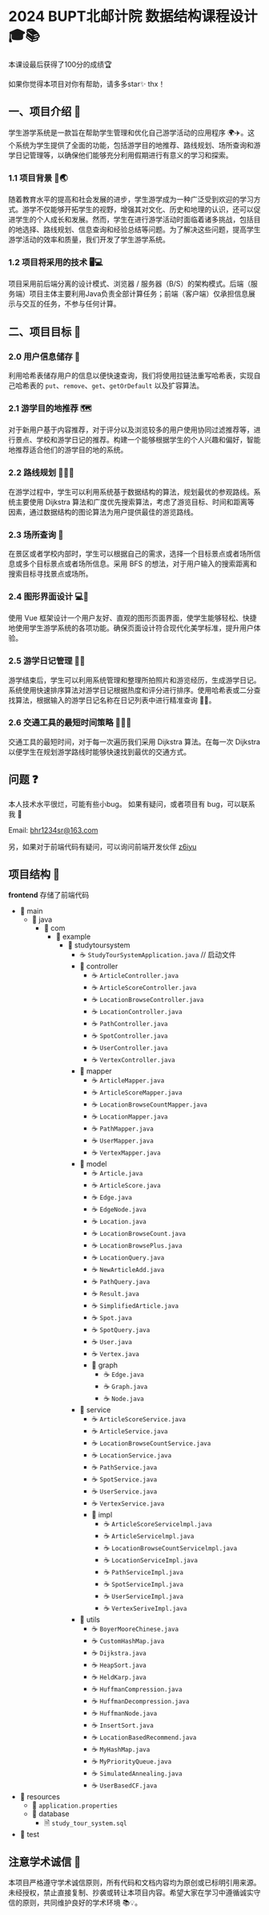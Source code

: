 # 2024 BUPT北邮计院 数据结构课程设计 🎓📚

本课设最后获得了100分的成绩🏆

如果你觉得本项目对你有帮助，请多多star✨ thx！

## 一、项目介绍 🎉

学生游学系统是一款旨在帮助学生管理和优化自己游学活动的应用程序 🌍✈️。这个系统为学生提供了全面的功能，包括游学目的地推荐、路线规划、场所查询和游学日记管理等，以确保他们能够充分利用假期进行有意义的学习和探索。

### 1.1 项目背景 🏫🌏

随着教育水平的提高和社会发展的进步，学生游学成为一种广泛受到欢迎的学习方式。游学不仅能够开拓学生的视野，增强其对文化、历史和地理的认识，还可以促进学生的个人成长和发展。然而，学生在进行游学活动时面临着诸多挑战，包括目的地选择、路线规划、信息查询和经验总结等问题。为了解决这些问题，提高学生游学活动的效率和质量，我们开发了学生游学系统。

### 1.2 项目将采用的技术 🖥️💻

项目采用前后端分离的设计模式、浏览器 / 服务器（B/S）的架构模式。后端（服务端）项目主体主要利用Java负责全部计算任务；前端（客户端）仅承担信息展示与交互的任务，不参与任何计算。

## 二、项目目标 🎯

### 2.0 用户信息储存 💾

利用哈希表储存用户的信息以便快速查询，我们将使用拉链法重写哈希表，实现自己哈希表的 `put`、`remove`、`get`、`getOrDefault` 以及扩容算法。

### 2.1 游学目的地推荐 🗺️

对于新用户基于内容推荐，对于评分以及浏览较多的用户使用协同过滤推荐等，进行景点、学校和游学日记的推荐。构建一个能够根据学生的个人兴趣和偏好，智能地推荐适合他们的游学目的地的系统。

### 2.2 路线规划 🚶‍♂️🚗

在游学过程中，学生可以利用系统基于数据结构的算法，规划最优的参观路线。系统主要使用 Dijkstra 算法和广度优先搜索算法，考虑了游览目标、时间和距离等因素，通过数据结构的图论算法为用户提供最佳的游览路线。

### 2.3 场所查询 🏰

在景区或者学校内部时，学生可以根据自己的需求，选择一个目标景点或者场所信息或多个目标景点或者场所信息。采用 BFS 的想法，对于用户输入的搜索距离和搜索目标寻找景点或场所。

### 2.4 图形界面设计 💻🎨

使用 Vue 框架设计一个用户友好、直观的图形页面界面，使学生能够轻松、快捷地使用学生游学系统的各项功能。确保页面设计符合现代化美学标准，提升用户体验。

### 2.5 游学日记管理 📖📸

游学结束后，学生可以利用系统管理和整理所拍照片和游览经历，生成游学日记。系统使用快速排序算法对游学日记根据热度和评分进行排序。使用哈希表或二分查找算法，根据输入的游学日记名称在日记列表中进行精准查询 📑💡。

### 2.6 交通工具的最短时间策略 🚄🚴‍♀️

交通工具的最短时间，对于每一次遍历我们采用 Dijkstra 算法。在每一次 Dijkstra 以便学生在规划游学路线时能够快速找到最优的交通方式。

## 问题 ❓
本人技术水平很烂，可能有些小bug。
如果有疑问，或者项目有 bug，可以联系我 📧

Email: bhr1234sr@163.com

另，如果对于前端代码有疑问，可以询问前端开发伙伴 [z6iyu](https://github.com/z6iyu)
## 项目结构 📂

**frontend** 存储了前端代码

- 📁 main
  - 📁 java
    - 📁 com
      - 📁 example
        - 📁 studytoursystem
          - ☕ `StudyTourSystemApplication.java` // 启动文件
          - 📁 controller
            - ☕ `ArticleController.java`
            - ☕ `ArticleScoreController.java`
            - ☕ `LocationBrowseController.java`
            - ☕ `LocationController.java`
            - ☕ `PathController.java`
            - ☕ `SpotController.java`
            - ☕ `UserController.java`
            - ☕ `VertexController.java`
          - 📁 mapper
            - ☕ `ArticleMapper.java`
            - ☕ `ArticleScoreMapper.java`
            - ☕ `LocationBrowseCountMapper.java`
            - ☕ `LocationMapper.java`
            - ☕ `PathMapper.java`
            - ☕ `UserMapper.java`
            - ☕ `VertexMapper.java`
          - 📁 model
            - ☕ `Article.java`
            - ☕ `ArticleScore.java`
            - ☕ `Edge.java`
            - ☕ `EdgeNode.java`
            - ☕ `Location.java`
            - ☕ `LocationBrowseCount.java`
            - ☕ `LocationBrowsePlus.java`
            - ☕ `LocationQuery.java`
            - ☕ `NewArticleAdd.java`
            - ☕ `PathQuery.java`
            - ☕ `Result.java`
            - ☕ `SimplifiedArticle.java`
            - ☕ `Spot.java`
            - ☕ `SpotQuery.java`
            - ☕ `User.java`
            - ☕ `Vertex.java`
            - 📁 graph
              - ☕ `Edge.java`
              - ☕ `Graph.java`
              - ☕ `Node.java`
          - 📁 service
            - ☕ `ArticleScoreService.java`
            - ☕ `ArticleService.java`
            - ☕ `LocationBrowseCountService.java`
            - ☕ `LocationService.java`
            - ☕ `PathService.java`
            - ☕ `SpotService.java`
            - ☕ `UserService.java`
            - ☕ `VertexService.java`
            - 📁 impl
              - ☕ `ArticleScoreServicelmpl.java`
              - ☕ `ArticleServicelmpl.java`
              - ☕ `LocationBrowseCountServicelmpl.java`
              - ☕ `LocationServiceImpl.java`
              - ☕ `PathServiceImpl.java`
              - ☕ `SpotServiceImpl.java`
              - ☕ `UserServiceImpl.java`
              - ☕ `VertexSeriveImpl.java`
          - 📁 utils
            - ☕ `BoyerMooreChinese.java`
            - ☕ `CustomHashMap.java`
            - ☕ `Dijkstra.java`
            - ☕ `HeapSort.java`
            - ☕ `HeldKarp.java`
            - ☕ `HuffmanCompression.java`
            - ☕ `HuffmanDecompression.java`
            - ☕ `HuffmanNode.java`
            - ☕ `InsertSort.java`
            - ☕ `LocationBasedRecommend.java`
            - ☕ `MyHashMap.java`
            - ☕ `MyPriorityQueue.java`
            - ☕ `SimulatedAnnealing.java`
            - ☕ `UserBasedCF.java`
- 📁 resources
  - 📄 `application.properties`
  - 📁 database
    - 🗎 `study_tour_system.sql`
- 📁 test

## 注意学术诚信 📜

本项目严格遵守学术诚信原则，所有代码和文档内容均为原创或已标明引用来源。未经授权，禁止直接复制、抄袭或转让本项目内容。希望大家在学习中遵循诚实守信的原则，共同维护良好的学术环境 📚💡。

